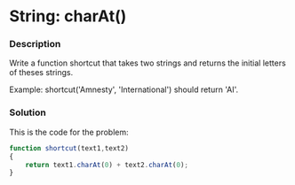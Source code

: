 # String: charAt()

### Description

Write a function shortcut that takes two strings and returns the initial letters of theses strings.

Example: shortcut('Amnesty', 'International') should return 'AI'.

### Solution

This is the code for the problem:

```JavaScript
function shortcut(text1,text2)
{
    return text1.charAt(0) + text2.charAt(0);
}
```